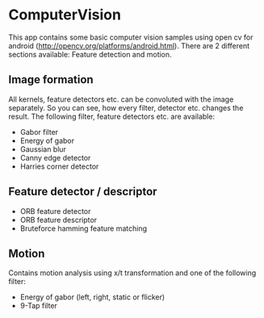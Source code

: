 # ComputerVision

This app contains some basic computer vision samples using open cv for android (http://opencv.org/platforms/android.html). 
There are 2 different sections available: Feature detection and motion. 

## Image formation
All kernels, feature detectors etc. can be convoluted with the image separately.
So you can see, how every filter, detector etc. changes the result.
The following filter, feature detectors etc. are available:

 - Gabor filter
 - Energy of gabor
 - Gaussian blur
 - Canny edge detector
 - Harries corner detector

## Feature detector / descriptor
 - ORB feature detector
 - ORB feature descriptor
 - Bruteforce hamming feature matching

## Motion
Contains motion analysis using x/t transformation and one of the following filter:
 - Energy of gabor (left, right, static or flicker)
 - 9-Tap filter  